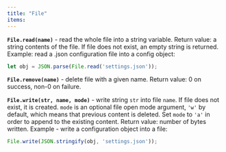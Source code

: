 ```yaml
---
title: "File"
items:
---
```




 **`File.read(name)`**  - read the whole file into a string variable.
 Return value: a string contents of the file.
 If file does not exist, an empty string is returned.
 Example: read a .json configuration file into a config object:
 ```javascript
 let obj = JSON.parse(File.read('settings.json')); 
 ```



 **`File.remove(name)`** - delete file with a given name. Return value: 0
 on success, non-0 on failure.



 **`File.write(str, name, mode)`**  - write string `str` into file `name`.
 If file does not exist, it is created. `mode` is an optional file open
 mode argument, `'w'` by default, which means that previous content is
 deleted. Set `mode` to `'a'` in order to append to the existing content.
 Return value: number of bytes written.
 Example - write a configuration object into a file:
 ```javascript
 File.write(JSON.stringify(obj, 'settings.json'));
 ```


